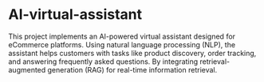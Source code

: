 # AI-virtual-assistant
This project implements an AI-powered virtual assistant designed for eCommerce platforms. Using natural language processing (NLP), the assistant helps customers with tasks like product discovery, order tracking, and answering frequently asked questions. By integrating retrieval-augmented generation (RAG) for real-time information retrieval.
